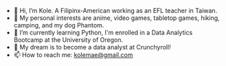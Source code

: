 <!---
kolemae/kolemae is a ✨ special ✨ repository because its `README.md` (this file) appears on your GitHub profile.
You can click the Preview link to take a look at your changes.
--->
- 👋 Hi, I’m Kole. A Filipinx-American working as an EFL teacher in Taiwan.
- 👀 My personal interests are anime, video games, tabletop games, hiking, camping, and my dog Phantom.
- 🌱 I’m currently learning Python, I'm enrolled in a Data Analytics Bootcamp at the University of Oregon.
- 💞️ My dream is to become a data analyst at Crunchyroll!
- 📫 How to reach me: kolemae@gmail.com
